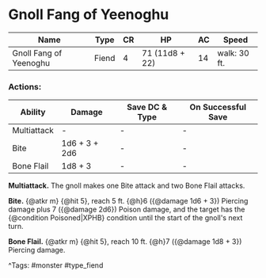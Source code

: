 # Gnoll Fang of Yeenoghu

| Name | Type | CR | HP | AC | Speed |
|------|------|----|----|----|-------|
| Gnoll Fang of Yeenoghu | Fiend | 4 | 71 (11d8 + 22) | 14 | walk: 30 ft. |

### Actions:

| Ability | Damage | Save DC & Type | On Successful Save |
|---------|--------|----------------|--------------------|
| Multiattack | - | - | - |
| Bite | 1d6 + 3 + 2d6 | - | - |
| Bone Flail | 1d8 + 3 | - | - |


**Multiattack.** The gnoll makes one Bite attack and two Bone Flail attacks.

**Bite.** {@atkr m} {@hit 5}, reach 5 ft. {@h}6 ({@damage 1d6 + 3}) Piercing damage plus 7 ({@damage 2d6}) Poison damage, and the target has the {@condition Poisoned|XPHB} condition until the start of the gnoll's next turn.

**Bone Flail.** {@atkr m} {@hit 5}, reach 10 ft. {@h}7 ({@damage 1d8 + 3}) Piercing damage.

^Tags: #monster #type_fiend